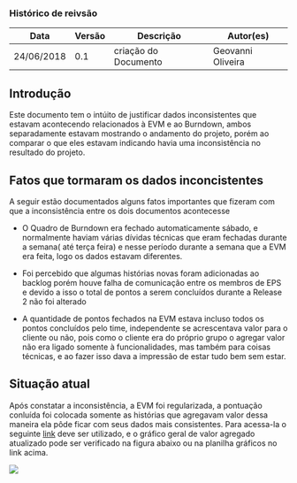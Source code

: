 ### Histórico de reivsão

| Data | Versão | Descrição | Autor(es)|
| -----|--------|-----------|-----------|
| 24/06/2018| 0.1 | criação do Documento| Geovanni Oliveira|

## Introdução
Este documento tem o intúito de justificar dados inconsistentes que estavam acontecendo relacionados à EVM e ao Burndown, ambos separadamente estavam mostrando o andamento do projeto, porém ao comparar o que eles estavam indicando havia uma inconsistência no resultado do projeto.  

## Fatos que tormaram os dados inconcistentes
A seguir estão documentados alguns fatos importantes que fizeram com que a inconsistência entre os dois documentos acontecesse


* O Quadro de Burndown era fechado automaticamente sábado, e normalmente haviam várias dívidas técnicas que eram fechadas durante a semana( até terça feira) e nesse período durante a semana que a EVM era feita, logo os dados estavam diferentes.

* Foi percebido que algumas histórias novas foram adicionadas ao backlog porém houve falha de comunicação entre os membros de EPS e devido a isso o total de pontos a serem concluídos durante a Release 2 não foi alterado

* A quantidade de pontos fechados na EVM estava incluso todos os pontos concluídos pelo time, independente se acrescentava valor para o cliente ou não, pois como o cliente era do próprio grupo o agregar valor não era ligado somente à funcionalidades, mas também para coisas técnicas, e ao fazer isso dava a impressão de estar tudo bem sem estar.



## Situação atual

Após constatar a inconsistência, a EVM foi regularizada, a pontuação conluída foi colocada somente as histórias que agregavam valor dessa maneira ela pôde ficar com seus dados mais consistentes. Para acessa-la o seguinte [link](https://docs.google.com/spreadsheets/d/1-YfPLlNFHWocxRSZ3WpIfGgju3ALPO0iJjQ94Ivyixs/edit#gid=2121884063) deve ser utilizado, e o gráfico geral de valor agregado atualizado pode ser verificado na figura abaixo ou na planilha gráficos no link acima.

![](https://i.imgur.com/DZj3mKe.png)